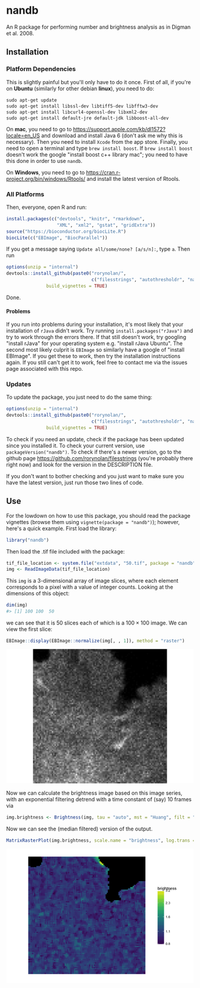 nandb
================

An R package for performing number and brightness analysis as in Digman et al. 2008.

Installation
------------

### Platform Dependencies

This is slightly painful but you'll only have to do it once. First of all, if you're on **Ubuntu** (similarly for other debian **linux**), you need to do:

    sudo apt-get update
    sudo apt-get install libssl-dev libtiff5-dev libfftw3-dev 
    sudo apt-get install libcurl4-openssl-dev libxml2-dev 
    sudo apt-get install default-jre default-jdk libboost-all-dev

On **mac**, you need to go to <https://support.apple.com/kb/dl1572?locale=en_US> and download and install Java 6 (don't ask me why this is necessary). Then you need to install `Xcode` from the app store. Finally, you need to open a terminal and type `brew install boost`. If `brew install boost` doesn't work the google "install boost c++ library mac"; you need to have this done in order to use `nandb`.

On **Windows**, you need to go to <https://cran.r-project.org/bin/windows/Rtools/> and install the latest version of Rtools.

### All Platforms

Then, everyone, open R and run:

``` r
install.packages(c("devtools", "knitr", "rmarkdown", 
                   "XML", "xml2", "gstat", "gridExtra"))
source("https://bioconductor.org/biocLite.R")
biocLite(c("EBImage", "BiocParallel"))
```

If you get a message saying `Update all/some/none? [a/s/n]:`, type `a`. Then run

``` r
options(unzip = "internal")
devtools::install_github(paste0("rorynolan/", 
                                c("filesstrings", "autothresholdr", "nandb")),
               build_vignettes = TRUE)
```

Done.

#### Problems

If you run into problems during your installation, it's most likely that your installation of `rJava` didn't work. Try running `install.packages("rJava")` and try to work through the errors there. If that still doesn't work, try googling "install rJava" for your operating system e.g. "install rJava Ubuntu". The second most likely culprit is `EBImage` so similarly have a google of "install EBImage". If you get these to work, then try the installation instructions again. If you still can't get it to work, feel free to contact me via the issues page associated with this repo.

### Updates

To update the package, you just need to do the same thing:

``` r
options(unzip = "internal")
devtools::install_github(paste0("rorynolan/", 
                                c("filesstrings", "autothresholdr", "nandb")),
               build_vignettes = TRUE)
```

To check if you need an update, check if the package has been updated since you installed it. To check your current version, use `packageVersion("nandb")`. To check if there's a newer version, go to the github page <https://github.com/rorynolan/filesstrings> (you're probably there right now) and look for the version in the DESCRIPTION file.

If you don't want to bother checking and you just want to make sure you have the latest version, just run those two lines of code.

Use
---

For the lowdown on how to use this package, you should read the package vignettes (browse them using `vignette(package = "nandb")`); however, here's a quick example. First load the library:

``` r
library("nandb")
```

Then load the .tif file included with the package:

``` r
tif_file_location <- system.file("extdata", "50.tif", package = "nandb")
img <- ReadImageData(tif_file_location)
```

This `img` is a 3-dimensional array of image slices, where each element corresponds to a pixel with a value of integer counts. Looking at the dimensions of this object:

``` r
dim(img)
#> [1] 100 100  50
```

we can see that it is 50 slices each of which is a 100 × 100 image. We can view the first slice:

``` r
EBImage::display(EBImage::normalize(img[, , 1]), method = "raster")
```

![](README_files/figure-markdown_github/unnamed-chunk-7-1.png)

Now we can calculate the brightness image based on this image series, with an exponential filtering detrend with a time constant of (say) 10 frames via

``` r
img.brightness <- Brightness(img, tau = "auto", mst = "Huang", filt = "median")
```

Now we can see the (median filtered) version of the output.

``` r
MatrixRasterPlot(img.brightness, scale.name = "brightness", log.trans = TRUE)
```

![](README_files/figure-markdown_github/Brightness%20plot-1.png)
